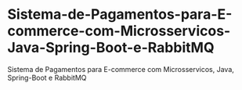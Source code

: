 # Sistema-de-Pagamentos-para-E-commerce-com-Microsservicos-Java-Spring-Boot-e-RabbitMQ
Sistema de Pagamentos para E-commerce com Microsservicos, Java, Spring-Boot e RabbitMQ
